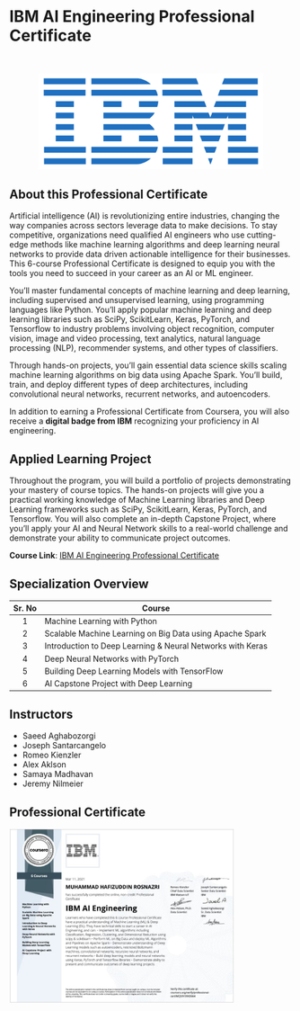 # IBM AI Engineering Professional Certificate

<br>

<p align="center">
 <img src="Images/Logo/IBM-Logo.png" width="400" />
</p>


## About this Professional Certificate

Artificial intelligence (AI) is revolutionizing entire industries, changing the way companies across sectors leverage data to make decisions. To stay competitive, organizations need qualified AI engineers who use cutting-edge methods like machine learning algorithms and deep learning neural networks to provide data driven actionable intelligence for their businesses. This 6-course Professional Certificate is designed to equip you with the tools you need to succeed in your career as an AI or ML engineer.  

You’ll master fundamental concepts of machine learning and deep learning, including supervised and unsupervised learning, using programming languages like Python. You’ll apply popular machine learning and deep learning libraries such as SciPy, ScikitLearn, Keras, PyTorch, and Tensorflow to industry problems involving object recognition, computer vision, image and video processing, text analytics, natural language processing (NLP), recommender systems, and other types of classifiers.

Through hands-on projects, you’ll gain essential data science skills scaling machine learning algorithms on big data using Apache Spark. You’ll build, train, and deploy different types of deep architectures, including convolutional neural networks, recurrent networks, and autoencoders.

In addition to earning a Professional Certificate from Coursera, you will also receive a **digital badge from IBM** recognizing your proficiency in AI engineering. 

## Applied Learning Project
Throughout the program, you will build a portfolio of projects demonstrating your mastery of course topics. The hands-on projects will give you a practical working knowledge of Machine Learning libraries and Deep Learning frameworks such as SciPy, ScikitLearn, Keras, PyTorch, and Tensorflow. You will also complete an in-depth Capstone Project, where you’ll apply your AI and Neural Network skills to a real-world challenge and demonstrate your ability to communicate project outcomes. 

**Course Link**: [IBM AI Engineering Professional Certificate](https://www.coursera.org/professional-certificates/ai-engineer)

## Specialization Overview

| Sr. No | Course                                                        |
|:------:|---------------------------------------------------------------|
|    1   | Machine Learning with Python                                  |
|    2   | Scalable Machine Learning on Big Data using Apache Spark      |
|    3   | Introduction to Deep Learning & Neural Networks with Keras    |
|    4   | Deep Neural Networks with PyTorch                             |
|    5   | Building Deep Learning Models with TensorFlow                 |
|    6   | AI Capstone Project with Deep Learning                        |

## Instructors
- Saeed Aghabozorgi
- Joseph Santarcangelo
- Romeo Kienzler
- Alex Aklson
- Samaya Madhavan
- Jeremy Nilmeier

## Professional Certificate

<p align="left">
 <img src="Images/Certificates/IBM-AI-Engineering-Professional-Cerificate.JPG" width="400" />
</p>

                          


